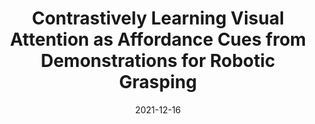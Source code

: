 ---
title: "Contrastively Learning Visual Attention as Affordance Cues from Demonstrations for Robotic Grasping"
collection: publications
permalink: /publication/2021-12-16-Contrastively-Learning-Visual-Attention-as-Affordance-Cues-from-Demonstrations-for-Robotic-Grasping
# excerpt: 'Conventional works that learn grasping affordance from demonstrations need to explicitly predict grasping configurations, such as gripper approaching angles or grasping preshapes. Classic motion planners could then sample trajectories by using such predicted configurations. In this work, our goal is instead to fill the gap between affordance discovery and affordance-based policy learning by integrating the two objectives in an end-to-end imitation learning framework based on deep neural networks. From a psychological perspective, there is a close association between attention and affordance. Therefore, with an end-to-end neural network, we propose to learn affordance cues as visual attention that serves as a useful indicating signal of how a demonstrator accomplishes tasks, instead of explicitly modeling affordances. To achieve this, we propose a contrastive learning framework that consists of a Siamese encoder and a trajectory decoder. We further introduce a coupled triplet loss to encourage the discovered affordance cues to be more affordance-relevant. Our experimental results demonstrate that our model with the coupled triplet loss achieves the highest grasping success rate in a simulated robot environment. Our project website can be accessed through the project website (please refer to the paper for the link).'
date: 2021-12-16
venue: '2021 IEEE/RSJ International Conference on Intelligent Robots and Systems (IROS)'
paperurl: 'https://ieeexplore.ieee.org/document/9636760'
citation: 'Y. Zha, S. Bhambri and L. Guan, "Contrastively Learning Visual Attention as Affordance Cues from Demonstrations for Robotic Grasping," 2021 IEEE/RSJ International Conference on Intelligent Robots and Systems (IROS), 2021, pp. 7835-7842, doi: 10.1109/IROS51168.2021.9636760.'
---